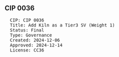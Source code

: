 ## CIP 0036

<pre>
  CIP: CIP 0036
  Title: Add Kiln as a Tier3 SV (Weight 1)
  Status: Final
  Type: Governance
  Created: 2024-12-06
  Approved: 2024-12-14
  License: CC36
</pre>


